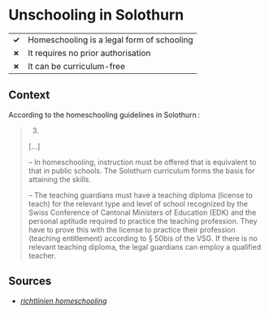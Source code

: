# Unschooling in Solothurn
| | |
|-|-|
| __✓__ | Homeschooling is a legal form of schooling |
| __✗__ | It requires no prior authorisation |
| __✗__ | It can be curriculum-free |

## Context

According to the homeschooling guidelines in Solothurn :

> 3.
> […]
> 
> – In homeschooling, instruction must be offered that is equivalent to that in public schools.
> The Solothurn curriculum forms the basis for attaining the skills.
> 
> – The teaching guardians must have a teaching diploma (license to teach) for the relevant type and level of school
> recognized by the Swiss Conference of Cantonal Ministers of Education (EDK) and the personal aptitude required to practice the teaching profession.
> They have to prove this with the license to practice their profession (teaching entitlement) according to § 50bis of the VSG.
> If there is no relevant teaching diploma, the legal guardians can employ a qualified teacher.


## Sources

* [_richtlinien homeschooling_](https://so.ch/fileadmin/internet/dbk/dbk-vsa/Schulsystem/Privatschulen_privater_Unterricht/richtlinien_homeschooling.pdf)
